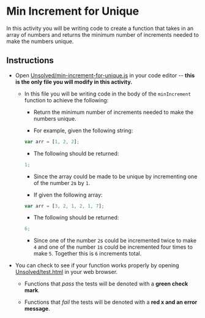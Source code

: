 # Min Increment for Unique

In this activity you will be writing code to create a function that takes in an array of numbers and returns the minimum number of increments needed to make the numbers unique.

## Instructions

* Open [Unsolved/min-increment-for-unique.js](Unsolved/min-increment-for-unique.js) in your code editor -- **this is the only file you will modify in this activity.**

  * In this file you will be writing code in the body of the `minIncrement` function to achieve the following:

    * Return the minimum number of increments needed to make the numbers unique.

    * For example, given the following string:

    ```js
    var arr = [1, 2, 2];
    ```

    * The following should be returned:

    ```js
    1;
    ```

    * Since the array could be made to be unique by incrementing one of the number `2`s by `1`.

    * If given the following array:

    ```js
    var arr = [3, 2, 1, 2, 1, 7];
    ```

    * The following should be returned:

    ```js
    6;
    ```

    * Since one of the number `2`s could be incremented twice to make `4` and one of the number `1`s could be incremented four times to make `5`. Together this is `6` increments total.

* You can check to see if your function works properly by opening [Unsolved/test.html](Unsolved/test.html) in your web browser.

  * Functions that _pass_ the tests will be denoted with a **green check mark**.

  * Functions that _fail_ the tests will be denoted with a **red x and an error message**.
